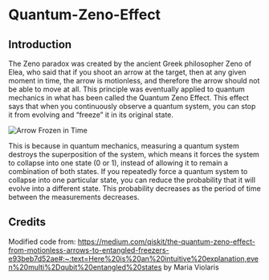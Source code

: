 # Quantum-Zeno-Effect

## Introduction
The Zeno paradox was created by the ancient Greek philosopher Zeno of Elea, who said that if you shoot an arrow at the target, then at any given moment in time, the arrow is motionless, and therefore the arrow should not be able to move at all. This principle was eventually applied to quantum mechanics in what has been called the Quantum Zeno Effect. This effect says that when you continuously observe a quantum system, you can stop it from evolving and “freeze” it in its original state. 

![Arrow Frozen in Time](https://images.ctfassets.net/i1dyhzbyi8ad/2F5yvi7fCCVMrGvmWBrTK3/ead58830a6088ec736490f93fba3fc33/zeno_arrow.svg) 

This is because in quantum mechanics, measuring a quantum system destroys the superposition of the system, which means it forces the system to collapse into one state (0 or 1), instead of allowing it to remain a combination of both states. If you repeatedly force a quantum system to collapse into one particular state, you can reduce the probability that it will evolve into a different state. This probability decreases as the period of time between the measurements decreases.

## Credits
Modified code from: https://medium.com/qiskit/the-quantum-zeno-effect-from-motionless-arrows-to-entangled-freezers-e93beb7d52ae#:~:text=Here%20is%20an%20intuitive%20explanation,even%20multi%2Dqubit%20entangled%20states by Maria Violaris
